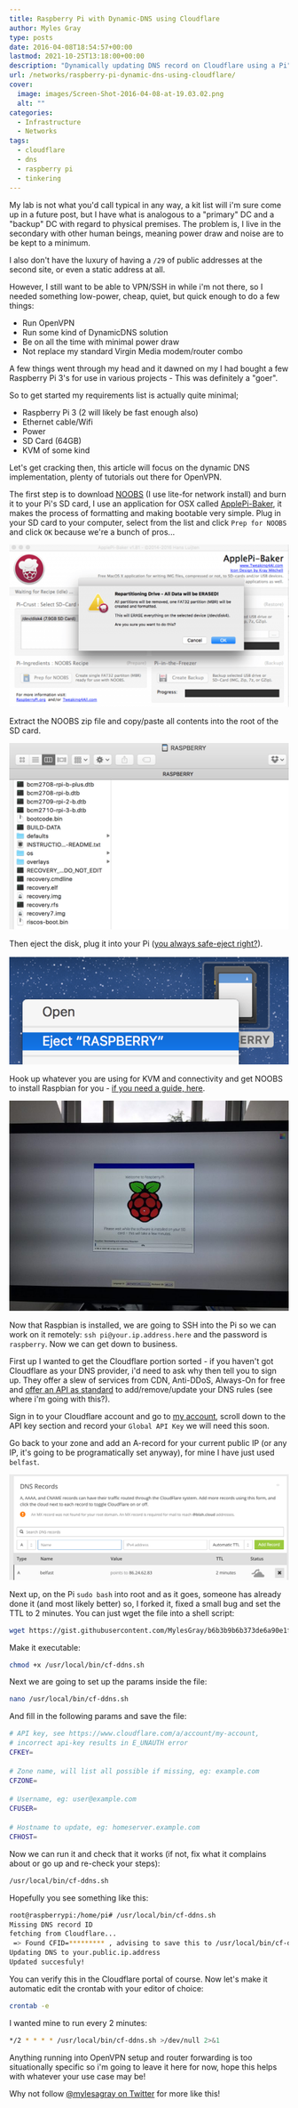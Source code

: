 ```yaml
---
title: Raspberry Pi with Dynamic-DNS using Cloudflare
author: Myles Gray
type: posts
date: 2016-04-08T18:54:57+00:00
lastmod: 2021-10-25T13:18:00+00:00
description: "Dynamically updating DNS record on Cloudflare using a Pi"
url: /networks/raspberry-pi-dynamic-dns-using-cloudflare/
cover:
  image: images/Screen-Shot-2016-04-08-at-19.03.02.png
  alt: ""
categories:
  - Infrastructure
  - Networks
tags:
  - cloudflare
  - dns
  - raspberry pi
  - tinkering
---
```


My lab is not what you'd call typical in any way, a kit list will i'm sure come up in a future post, but I have what is analogous to a "primary" DC and a "backup" DC with regard to physical premises. The problem is, I live in the secondary with other human beings, meaning power draw and noise are to be kept to a minimum.

I also don't have the luxury of having a `/29` of public addresses at the second site, or even a static address at all.

However, I still want to be able to VPN/SSH in while i'm not there, so I needed something low-power, cheap, quiet, but quick enough to do a few things:

* Run OpenVPN
* Run some kind of DynamicDNS solution
* Be on all the time with minimal power draw
* Not replace my standard Virgin Media modem/router combo

A few things went through my head and it dawned on my I had bought a few Raspberry Pi 3's for use in various projects - This was definitely a "goer".

So to get started my requirements list is actually quite minimal;

* Raspberry Pi 3 (2 will likely be fast enough also)
* Ethernet cable/Wifi
* Power
* SD Card (64GB)
* KVM of some kind

Let's get cracking then, this article will focus on the dynamic DNS implementation, plenty of tutorials out there for OpenVPN.

The first step is to download [NOOBS][1] (I use lite-for network install) and burn it to your Pi's SD card, I use an application for OSX called [ApplePi-Baker][2], it makes the process of formatting and making bootable very simple. Plug in your SD card to your computer, select from the list and click `Prep for NOOBS` and click `OK` because we're a bunch of pros...

![Yes we know it will delete all our stuff, we're pros.][3]

Extract the NOOBS zip file and copy/paste all contents into the root of the SD card.

![Copy paste into root of SD][4]

Then eject the disk, plug it into your Pi ([you always safe-eject right?][5]).

![Eject disk, DANGER ZONE][6]

Hook up whatever you are using for KVM and connectivity and get NOOBS to install Raspbian for you - [if you need a guide, here][7].

![Install Raspbian][8]

Now that Raspbian is installed, we are going to SSH into the Pi so we can work on it remotely: `ssh pi@your.ip.address.here` and the password is `raspberry`. Now we can get down to business.

First up I wanted to get the Cloudflare portion sorted - if you haven't got Cloudflare as your DNS provider, i'd need to ask why then tell you to sign up. They offer a slew of services from CDN, Anti-DDoS, Always-On for free and [offer an API as standard][9] to add/remove/update your DNS rules (see where i'm going with this?).

Sign in to your Cloudflare account and go to [my account][10], scroll down to the API key section and record your `Global API Key` we will need this soon.

Go back to your zone and add an A-record for your current public IP (or any IP, it's going to be programatically set anyway), for mine I have just used `belfast`.

![Cloudflare A-Record][11]

Next up, on the Pi `sudo bash` into root and as it goes, someone has already done it (and most likely better) so, I forked it, fixed a small bug and set the TTL to 2 minutes. You can just wget the file into a shell script:

```sh
wget https://gist.githubusercontent.com/MylesGray/b6b3b9b6b373de6a90e1f2132cccfade/raw/abda700b0dd5a4eb68c64727b1c2a98da284891b/cf-ddns.sh /usr/local/bin/cf-ddns.sh
```

Make it executable:

```sh
chmod +x /usr/local/bin/cf-ddns.sh
```

Next we are going to set up the params inside the file:

```sh
nano /usr/local/bin/cf-ddns.sh
```

And fill in the following params and save the file:

```sh
# API key, see https://www.cloudflare.com/a/account/my-account,
# incorrect api-key results in E_UNAUTH error
CFKEY=

# Zone name, will list all possible if missing, eg: example.com
CFZONE=

# Username, eg: user@example.com
CFUSER=

# Hostname to update, eg: homeserver.example.com
CFHOST=
```

Now we can run it and check that it works (if not, fix what it complains about or go up and re-check your steps):

```sh
/usr/local/bin/cf-ddns.sh
```

Hopefully you see something like this:

```sh
root@raspberrypi:/home/pi# /usr/local/bin/cf-ddns.sh
Missing DNS record ID
fetching from Cloudflare...
 => Found CFID=********* , advising to save this to /usr/local/bin/cf-ddns.sh or set it using the -i flag
Updating DNS to your.public.ip.address
Updated succesfuly!
```

You can verify this in the Cloudflare portal of course. Now let's make it automatic edit the crontab with your editor of choice:

```sh
crontab -e
```

I wanted mine to run every 2 minutes:

```sh
*/2 * * * * /usr/local/bin/cf-ddns.sh >/dev/null 2>&1
```

Anything running into OpenVPN setup and router forwarding is too situationally specific so i'm going to leave it here for now, hope this helps with whatever your use case may be!

Why not follow [@mylesagray on Twitter][12] for more like this!

 [1]: https://www.raspberrypi.org/downloads/noobs/
 [2]: http://www.tweaking4all.com/hardware/raspberry-pi/macosx-apple-pi-baker/
 [3]: images/Screen-Shot-2016-04-08-at-18.05.32.png
 [4]: images/Screen-Shot-2016-04-08-at-18.08.34.png
 [5]: https://www.youtube.com/watch?v=RRU3I_o1vLc
 [6]: images/Screen-Shot-2016-04-08-at-18.09.13.png
 [7]: https://www.raspberrypi.org/documentation/installation/noobs.md
 [8]: images/IMG_0530.jpg
 [9]: https://api.cloudflare.com/#requests
 [10]: https://www.cloudflare.com/a/account/my-account
 [11]: images/Screen-Shot-2016-04-08-at-19.03.02.png
 [12]: https://twitter.com/mylesagray
